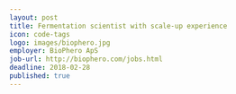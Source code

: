 ```yaml
---
layout: post
title: Fermentation scientist with scale-up experience
icon: code-tags
logo: images/biophero.jpg
employer: BioPhero ApS
job-url: http://biophero.com/jobs.html
deadline: 2018-02-28
published: true	
---
```

